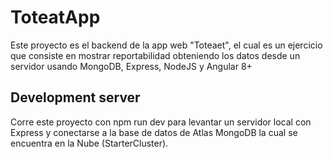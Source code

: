 # ToteatApp

Este proyecto es el backend de la app web "Toteaet", el cual es un ejercicio que consiste en mostrar reportabilidad obteniendo los datos desde un servidor usando MongoDB, Express, NodeJS y Angular 8+ 

## Development server

Corre este proyecto con npm run dev para levantar un servidor local con Express y conectarse a la base de datos de Atlas MongoDB la cual se encuentra en la Nube (StarterCluster).
